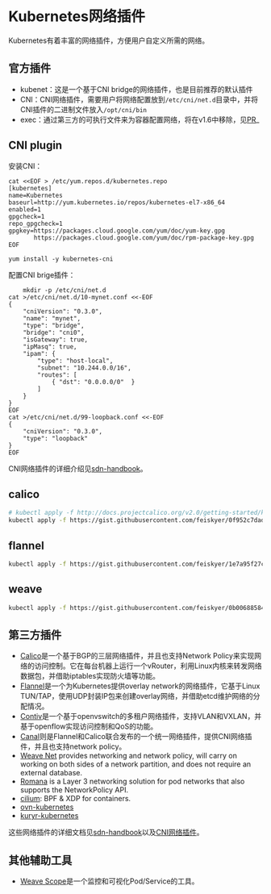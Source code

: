 # Kubernetes网络插件

Kubernetes有着丰富的网络插件，方便用户自定义所需的网络。

## 官方插件

* kubenet：这是一个基于CNI bridge的网络插件，也是目前推荐的默认插件
* CNI：CNI网络插件，需要用户将网络配置放到`/etc/cni/net.d`目录中，并将CNI插件的二进制文件放入`/opt/cni/bin`
* exec：通过第三方的可执行文件来为容器配置网络，将在v1.6中移除，见[PR](https://github.com/kubernetes/kubernetes/pull/39254)_

## CNI plugin

安装CNI：

```
cat <<EOF > /etc/yum.repos.d/kubernetes.repo
[kubernetes]
name=Kubernetes
baseurl=http://yum.kubernetes.io/repos/kubernetes-el7-x86_64
enabled=1
gpgcheck=1
repo_gpgcheck=1
gpgkey=https://packages.cloud.google.com/yum/doc/yum-key.gpg
       https://packages.cloud.google.com/yum/doc/rpm-package-key.gpg
EOF

yum install -y kubernetes-cni
```

配置CNI brige插件：

```
    mkdir -p /etc/cni/net.d
cat >/etc/cni/net.d/10-mynet.conf <<-EOF
{
    "cniVersion": "0.3.0",
    "name": "mynet",
    "type": "bridge",
    "bridge": "cni0",
    "isGateway": true,
    "ipMasq": true,
    "ipam": {
        "type": "host-local",
        "subnet": "10.244.0.0/16",
        "routes": [
            { "dst": "0.0.0.0/0"  }
        ]
    }
}
EOF
cat >/etc/cni/net.d/99-loopback.conf <<-EOF
{
    "cniVersion": "0.3.0",
    "type": "loopback"
}
EOF
```

CNI网络插件的详细介绍见[sdn-handbook](https://feisky.gitbooks.io/sdn/container/cni/)。

## calico

```sh
# kubectl apply -f http://docs.projectcalico.org/v2.0/getting-started/kubernetes/installation/hosted/kubeadm/calico.yaml
kubectl apply -f https://gist.githubusercontent.com/feiskyer/0f952c7dadbfcefd2ce81ba7ea24a8ca/raw/92addea398bbc4d4a1dcff8a98c1ac334c8acb26/calico.yaml
```

## flannel

```sh
kubectl apply -f https://gist.githubusercontent.com/feiskyer/1e7a95f27c391a35af47881eb20131d7/raw/4266f05355590fa185bc8e50c0f50d2841993d20/flannel.yaml
```

## weave

```sh
kubectl apply -f https://gist.githubusercontent.com/feiskyer/0b00688584cc7ed9bd9a993adddae5e3/raw/67f3558e32d5c76be38e36ef713cc46deb2a74ca/weave.yaml
```

## 第三方插件

- [Calico](http://docs.projectcalico.org/v2.0/getting-started/kubernetes/installation/hosted/)是一个基于BGP的三层网络插件，并且也支持Network Policy来实现网络的访问控制。它在每台机器上运行一个vRouter，利用Linux内核来转发网络数据包，并借助iptables实现防火墙等功能。
- [Flannel](https://github.com/coreos/flannel/blob/master/Documentation/kube-flannel.yml)是一个为Kubernetes提供overlay network的网络插件，它基于Linux TUN/TAP，使用UDP封装IP包来创建overlay网络，并借助etcd维护网络的分配情况。
- [Contiv](http://contiv.github.io)是一个基于openvswitch的多租户网络插件，支持VLAN和VXLAN，并基于openflow实现访问控制和QoS的功能。
- [Canal](https://github.com/tigera/canal/tree/master/k8s-install/kubeadm)则是Flannel和Calico联合发布的一个统一网络插件，提供CNI网络插件，并且也支持network policy。
- [Weave Net](https://www.weave.works/docs/net/latest/kube-addon/) provides networking and network policy, will carry on working on both sides of a network partition, and does not require an external database.
- [Romana](http://romana.io/) is a Layer 3 networking solution for pod networks that also supports the NetworkPolicy API.
- [cilium](https://github.com/cilium/cilium): BPF & XDP for containers.
- [ovn-kubernetes](https://github.com/openvswitch/ovn-kubernetes)
- [kuryr-kubernetes](https://github.com/openstack/kuryr-kubernetes)

这些网络插件的详细文档见[sdn-handbook](https://feisky.gitbooks.io/sdn/container/kubernetes.html)以及[CNI网络插件](https://feisky.gitbooks.io/sdn/container/cni/)。

## 其他辅助工具

- [Weave Scope](https://www.weave.works/documentation/scope-latest-installing/#k8s)是一个监控和可视化Pod/Service的工具。

